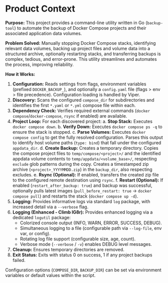 # Product Context

**Purpose:**
This project provides a command-line utility written in Go (`backup-tool`) to automate the backup of Docker Compose projects and their associated application data volumes.

**Problem Solved:**
Manually stopping Docker Compose stacks, identifying relevant data volumes, backing up project files and volume data into a structured archive, optionally restarting stacks, and transferring backups is complex, tedious, and error-prone. This utility streamlines and automates the process, improving reliability.

**How it Works:**
1.  **Configuration:** Reads settings from flags, environment variables (prefixed `DOCKER_BACKUP_`), and optionally a `config.yaml` file (flags > env > file precedence). Configuration loading is handled by Viper.
2.  **Discovery:** Scans the configured `compose_dir` for subdirectories and identifies the first `*.yaml` or `*.yml` compose file within each.
3.  **Dependency Check:** Verifies required external commands (`docker compose`/`docker-compose`, `rsync` if enabled) are available.
4.  **Project Loop:** For each discovered project:
    a.  **Stop Stack:** Executes `docker compose down`.
    b.  **Verify Down:** Executes `docker compose ps -q` to ensure the stack is stopped.
    c.  **Parse Volumes:** Executes `docker compose config` to get the fully resolved configuration. Parses this output to identify host volume paths (`type: bind`) that fall under the configured `appdata_dir`.
    d.  **Create Backup:** Creates a temporary directory. Copies the compose project files to `temp/compose/<project>/` and the identified appdata volume contents to `temp/appdata/<volume_base>/`, respecting `exclude` glob patterns during the copy. Creates a timestamped zip archive (`<project>_YYYYMMDD.zip`) in the `backup_dir`, also respecting excludes.
    e.  **Rsync (Optional):** If enabled, transfers the created zip file to the configured remote destination using `rsync`.
    f.  **Restart (Optional):** If enabled (`restart_after_backup: true`) and backup was successful, optionally pulls latest images (`pull_before_restart: true` -> `docker compose pull`) and restarts the stack (`docker compose up -d`).
5.  **Logging:** Provides informative logs via standard `log` package, with increased detail via a `--verbose` flag.
6.  **Logging (Enhanced - Climb lG8r):** Provides enhanced logging via a dedicated `logutil` package:
    *   Colorized console output (INFO, WARN, ERROR, SUCCESS, DEBUG).
    *   Simultaneous logging to a file (configurable path via `--log-file`, env var, or config).
    *   Rotating log file support (configurable size, age, count).
    *   Verbose mode (`--verbose` / `-v`) enables DEBUG level messages.
7.  **Cleanup:** Ensures temporary directories are removed.
8.  **Exit Status:** Exits with status 0 on success, 1 if any project backups failed.

Configuration options (`COMPOSE_DIR`, `BACKUP_DIR`) can be set via environment variables or default values within the script. 